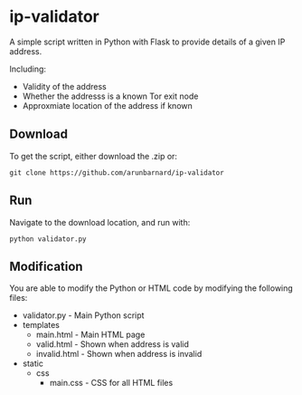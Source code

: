 # ip-validator

A simple script written in Python with Flask to provide details of a given IP address.

Including:
* Validity of the address
* Whether the addresss is a known Tor exit node
* Approxmiate location of the address if known

## Download

To get the script, either download the .zip or:
```
git clone https://github.com/arunbarnard/ip-validator
```
## Run

Navigate to the download location, and run with:
```
python validator.py
```
## Modification

You are able to modify the Python or HTML code by modifying the following files:

* validator.py - Main Python script
* templates
  * main.html - Main HTML page
  * valid.html - Shown when address is valid
  * invalid.html - Shown when address is invalid
* static
  * css
    * main.css - CSS for all HTML files

